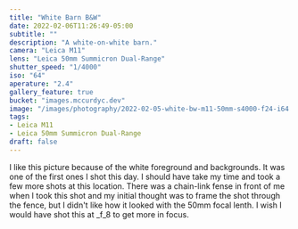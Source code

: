 ```yaml
---
title: "White Barn B&W"
date: 2022-02-06T11:26:49-05:00
subtitle: ""
description: "A white-on-white barn."
camera: "Leica M11"
lens: "Leica 50mm Summicron Dual-Range"
shutter_speed: "1/4000"
iso: "64"
aperature: "2.4"
gallery_feature: true
bucket: "images.mccurdyc.dev"
image: "/images/photography/2022-02-05-white-bw-m11-50mm-s4000-f24-i64.JPG"
tags:
- Leica M11
- Leica 50mm Summicron Dual-Range
draft: false
---
```


I like this picture because of the white foreground and backgrounds. It was one
of the first ones I shot this day. I should have take my time and took a few more
shots at this location. There was a chain-link fense in front of me when I took
this shot and my initial thought was to frame the shot through the fence, but
I didn't like how it looked with the 50mm focal lenth. I wish I would have
shot this at _f_8 to get more in focus.
